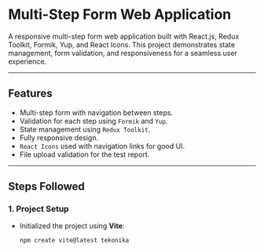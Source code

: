 # Multi-Step Form Web Application

A responsive multi-step form web application built with React.js, Redux Toolkit, Formik, Yup, and React Icons. This project demonstrates state management, form validation, and responsiveness for a seamless user experience.

---

## **Features**

- Multi-step form with navigation between steps.
- Validation for each step using `Formik` and `Yup`.
- State management using `Redux Toolkit`.
- Fully responsive design.
- `React Icons` used with navigation links for good UI.
- File upload validation for the test report.

---

## **Steps Followed**

### 1. **Project Setup**
- Initialized the project using **Vite**:
  ```bash
  npm create vite@latest tekonika
